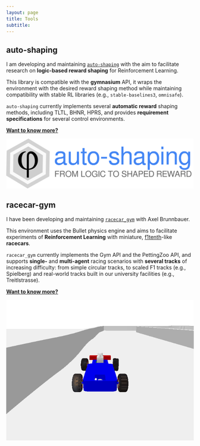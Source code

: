 ```yaml
---
layout: page
title: Tools
subtitle:
---
```


## auto-shaping
I am developing and maintaining [`auto-shaping`](https://github.com/luigiberducci/auto-shaping)
with the aim to facilitate research on **logic-based reward shaping** for Reinforcement Learning.

This library is compatible with the **gymnasium** API, 
it wraps the environment with the desired reward shaping method while maintaining compatibility 
with stable RL libraries (e.g., `stable-baselines3`, `omnisafe`).

`auto-shaping` currently implements several **automatic reward** shaping methods, including TLTL, BHNR, HPRS,
and provides **requirement specifications** for several control environments.

**[Want to know more?](https://github.com/luigiberducci/auto-shaping)**

![autoshaping](assets/img/auto-shaping-logo.svg)

## racecar-gym
I have been developing and maintaining [`racecar_gym`](https://github.com/axelbr/racecar_gym) with Axel Brunnbauer. 

This environment uses the Bullet physics engine and 
aims to facilitate experiments of **Reinforcement Learning** 
with miniature, [f1tenth](https://f1tenth.org/)-like **racecars**.

`racecar_gym` currently implements the Gym API and the PettingZoo API, and
supports **single-** and **multi-agent** racing scenarios with **several tracks** of increasing difficulty:
from simple circular tracks, to scaled F1 tracks (e.g., Spielberg) and real-world tracks built 
in our university facilities (e.g., Treitlstrasse).

**[Want to know more?](https://github.com/axelbr/racecar_gym)**

![racecar_gym](assets/img/racecar_single.gif)


